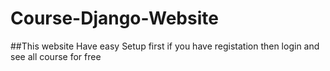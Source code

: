 # Course-Django-Website
 
##This website Have easy Setup first if you have registation then login and see all course for free

